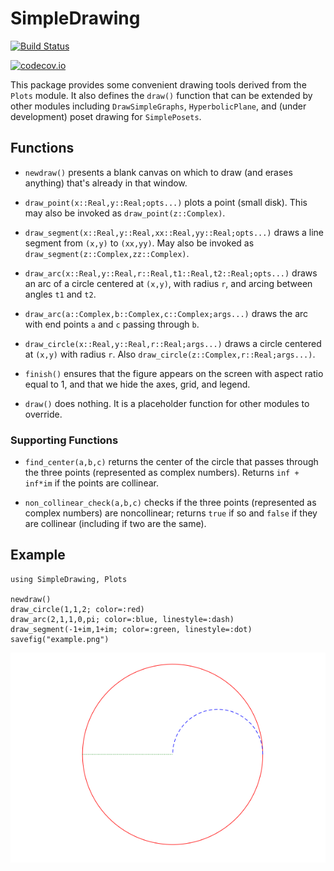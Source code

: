# SimpleDrawing


[![Build Status](https://travis-ci.org/scheinerman/SimpleDrawing.jl.svg?branch=master)](https://travis-ci.org/scheinerman/SimpleDrawing.jl)


[![codecov.io](http://codecov.io/github/scheinerman/SimpleDrawing.jl/coverage.svg?branch=master)](http://codecov.io/github/scheinerman/SimpleDrawing.jl?branch=master)



This package provides some convenient drawing tools derived from the
`Plots` module. It also defines the `draw()` function that can be extended
by other modules including `DrawSimpleGraphs`, `HyperbolicPlane`, and
(under development) poset drawing for `SimplePosets`.

## Functions

+ `newdraw()` presents a blank canvas on which to draw (and erases anything)
that's already in that window.

+ `draw_point(x::Real,y::Real;opts...)` plots a point (small disk). This
may also be invoked as `draw_point(z::Complex)`.
+ `draw_segment(x::Real,y::Real,xx::Real,yy::Real;opts...)` draws a
line segment from `(x,y)` to `(xx,yy)`. May also be invoked as
`draw_segment(z::Complex,zz::Complex)`.
+ `draw_arc(x::Real,y::Real,r::Real,t1::Real,t2::Real;opts...)` draws an
arc of a circle centered at `(x,y)`, with radius `r`, and arcing between
angles `t1` and `t2`.
+ `draw_arc(a::Complex,b::Complex,c::Complex;args...)` draws
the arc with end points `a` and `c` passing through `b`.
+ `draw_circle(x::Real,y::Real,r::Real;args...)` draws a circle centered
at `(x,y)` with radius `r`. Also `draw_circle(z::Complex,r::Real;args...)`.

+ `finish()` ensures that the figure appears on the screen with
aspect ratio equal to 1, and that
we hide the axes, grid, and legend.


+ `draw()` does nothing. It is a placeholder function for other modules to
override.

### Supporting Functions

+ `find_center(a,b,c)` returns the center of the circle that passes through
the three points (represented as complex numbers). Returns
`inf + inf*im` if the points are collinear.

+ `non_collinear_check(a,b,c)` checks if the three points (represented as
  complex numbers) are noncollinear; returns `true` if so and `false` if they
  are collinear (including if two are the same).

## Example

```
using SimpleDrawing, Plots

newdraw()
draw_circle(1,1,2; color=:red)
draw_arc(2,1,1,0,pi; color=:blue, linestyle=:dash)
draw_segment(-1+im,1+im; color=:green, linestyle=:dot)
savefig("example.png")
```

![](/example.png)
